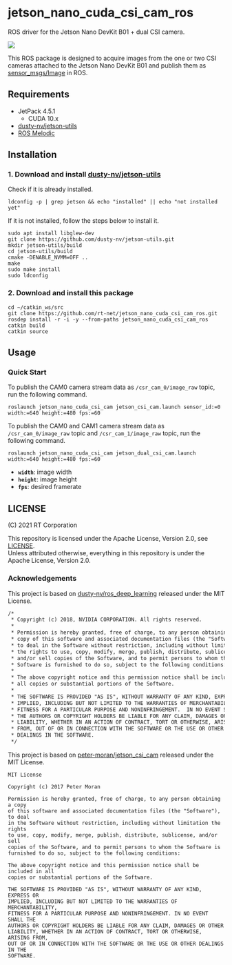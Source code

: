 # jetson_nano_cuda_csi_cam_ros

ROS driver for the Jetson Nano DevKit B01 + dual CSI camera.

![](https://rt-net.github.io/images/jetson-nano/jetson_nano_dual_csi.jpg)

This ROS package is designed to acquire images from the one or two CSI cameras attached to the Jetson Nano DevKit B01 and publish them as [sensor_msgs/Image](http://docs.ros.org/api/sensor_msgs/html/msg/Image.html) in ROS.

## Requirements

* JetPack 4.5.1
    * CUDA 10.x
* [dusty-nv/jetson-utils](https://github.com/dusty-nv/jetson-utils)
* [ROS Melodic](http://wiki.ros.org/melodic/Installation/Ubuntu)

## Installation

### 1. Download and install [dusty-nv/jetson-utils](https://github.com/dusty-nv/jetson-utils)

Check if it is already installed.

```
ldconfig -p | grep jetson && echo "installed" || echo "not installed yet"
```

If it is not installed, follow the steps below to install it.

```
sudo apt install libglew-dev
git clone https://github.com/dusty-nv/jetson-utils.git
mkdir jetson-utils/build
cd jetson-utils/build
cmake -DENABLE_NVMM=OFF ..
make
sudo make install
sudo ldconfig
```

### 2. Download and install this package

```
cd ~/catkin_ws/src
git clone https://github.com/rt-net/jetson_nano_cuda_csi_cam_ros.git
rosdep install -r -i -y --from-paths jetson_nano_cuda_csi_cam_ros
catkin build
catkin source
```

## Usage
### Quick Start

To publish the CAM0 camera stream data as `/csr_cam_0/image_raw` topic, run the following command.

```
roslaunch jetson_nano_cuda_csi_cam jetson_csi_cam.launch sensor_id:=0 width:=640 height:=480 fps:=60
```

To publish the CAM0 and CAM1 camera stream data as `/csr_cam_0/image_raw` topic and `/csr_cam_1/image_raw` topic, run the following command.

```
roslaunch jetson_nano_cuda_csi_cam jetson_dual_csi_cam.launch width:=640 height:=480 fps:=60
```

* __`width`__: image width
* __`height`__: image height
* __`fps`__: desired framerate

## LICENSE

(C) 2021 RT Corporation

This repository is licensed under the Apache License, Version 2.0, see [LICENSE](./LICENSE).  
Unless attributed otherwise, everything in this repository is under the Apache License, Version 2.0.

### Acknowledgements

This project is based on [dusty-nv/ros_deep_learning](https://github.com/dusty-nv/ros_deep_learning) released under the MIT License.

```txt
/*
 * Copyright (c) 2018, NVIDIA CORPORATION. All rights reserved.
 *
 * Permission is hereby granted, free of charge, to any person obtaining a
 * copy of this software and associated documentation files (the "Software"),
 * to deal in the Software without restriction, including without limitation
 * the rights to use, copy, modify, merge, publish, distribute, sublicense,
 * and/or sell copies of the Software, and to permit persons to whom the
 * Software is furnished to do so, subject to the following conditions:
 *
 * The above copyright notice and this permission notice shall be included in
 * all copies or substantial portions of the Software.
 *
 * THE SOFTWARE IS PROVIDED "AS IS", WITHOUT WARRANTY OF ANY KIND, EXPRESS OR
 * IMPLIED, INCLUDING BUT NOT LIMITED TO THE WARRANTIES OF MERCHANTABILITY,
 * FITNESS FOR A PARTICULAR PURPOSE AND NONINFRINGEMENT.  IN NO EVENT SHALL
 * THE AUTHORS OR COPYRIGHT HOLDERS BE LIABLE FOR ANY CLAIM, DAMAGES OR OTHER
 * LIABILITY, WHETHER IN AN ACTION OF CONTRACT, TORT OR OTHERWISE, ARISING
 * FROM, OUT OF OR IN CONNECTION WITH THE SOFTWARE OR THE USE OR OTHER
 * DEALINGS IN THE SOFTWARE.
 */
```

This project is based on [peter-moran/jetson_csi_cam](https://github.com/peter-moran/jetson_csi_cam) released under the MIT License.

```
MIT License

Copyright (c) 2017 Peter Moran

Permission is hereby granted, free of charge, to any person obtaining a copy
of this software and associated documentation files (the "Software"), to deal
in the Software without restriction, including without limitation the rights
to use, copy, modify, merge, publish, distribute, sublicense, and/or sell
copies of the Software, and to permit persons to whom the Software is
furnished to do so, subject to the following conditions:

The above copyright notice and this permission notice shall be included in all
copies or substantial portions of the Software.

THE SOFTWARE IS PROVIDED "AS IS", WITHOUT WARRANTY OF ANY KIND, EXPRESS OR
IMPLIED, INCLUDING BUT NOT LIMITED TO THE WARRANTIES OF MERCHANTABILITY,
FITNESS FOR A PARTICULAR PURPOSE AND NONINFRINGEMENT. IN NO EVENT SHALL THE
AUTHORS OR COPYRIGHT HOLDERS BE LIABLE FOR ANY CLAIM, DAMAGES OR OTHER
LIABILITY, WHETHER IN AN ACTION OF CONTRACT, TORT OR OTHERWISE, ARISING FROM,
OUT OF OR IN CONNECTION WITH THE SOFTWARE OR THE USE OR OTHER DEALINGS IN THE
SOFTWARE.
```